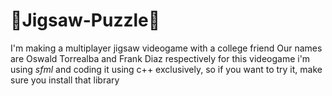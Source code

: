 # 🍃Jigsaw-Puzzle🧩
I'm making a multiplayer jigsaw videogame with a college friend Our names are Oswald Torrealba and Frank Diaz respectively
for this videogame i'm using *sfml* and coding it using c++ exclusively, so if you want to try it, make sure you install that library
